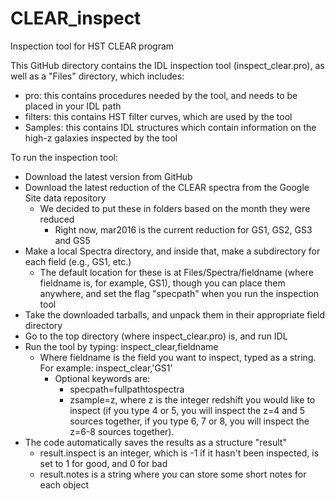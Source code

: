 # CLEAR_inspect
Inspection tool for HST CLEAR program

This GitHub directory contains the IDL inspection tool (inspect_clear.pro), as well as a "Files" directory, which includes:
- pro: this contains procedures needed by the tool, and needs to be placed in your IDL path
- filters: this contains HST filter curves, which are used by the tool
- Samples: this contains IDL structures which contain information on the high-z galaxies inspected by the tool

To run the inspection tool:
- Download the latest version from GitHub
- Download the latest reduction of the CLEAR spectra from the Google Site data repository
  - We decided to put these in folders based on the month they were reduced
    - Right now, mar2016 is the current reduction for GS1, GS2, GS3 and GS5
- Make a local Spectra directory, and inside that, make a subdirectory for each field (e.g., GS1, etc.)
  - The default location for these is at Files/Spectra/fieldname (where fieldname is, for example, GS1), though you can place
them anywhere, and set the flag "specpath" when you run the inspection tool
- Take the downloaded tarballs, and unpack them in their appropriate field directory
- Go to the top directory (where inspect_clear.pro) is, and run IDL
- Run the tool by typing: inspect_clear,fieldname
  - Where fieldname is the field you want to inspect, typed as a string.  For example:  inspect_clear,'GS1'
    - Optional keywords are:
        - specpath=fullpathtospectra
        - zsample=z, where z is the integer redshift you would like to inspect (if you type 4 or 5, you will inspect the
        z=4 and 5 sources together, if you type 6, 7 or 8, you will inspect the z=6-8 sources together).
- The code automatically saves the results as a structure "result"
  - result.inspect is an integer, which is -1 if it hasn't been inspected, is set to 1 for good, and 0 for bad
  - result.notes is a string where you can store some short notes for each object
  
  
